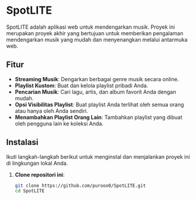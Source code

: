 # SpotLITE
SpotLITE adalah aplikasi web untuk mendengarkan musik. Proyek ini merupakan proyek akhir yang bertujuan untuk memberikan pengalaman mendengarkan musik yang mudah dan menyenangkan melalui antarmuka web.

## Fitur
- **Streaming Musik**: Dengarkan berbagai genre musik secara online.
- **Playlist Kustom**: Buat dan kelola playlist pribadi Anda.
- **Pencarian Musik**: Cari lagu, artis, dan album favorit Anda dengan mudah.
- **Opsi Visibilitas Playlist**: Buat playlist Anda terlihat oleh semua orang atau hanya oleh Anda sendiri.
- **Menambahkan Playlist Orang Lain**: Tambahkan playlist yang dibuat oleh pengguna lain ke koleksi Anda.

## Instalasi
Ikuti langkah-langkah berikut untuk menginstal dan menjalankan proyek ini di lingkungan lokal Anda.
1. **Clone repositori ini**:
   ```bash
   git clone https://github.com/purooo0/SpotLITE.git
   cd SpotLITE
